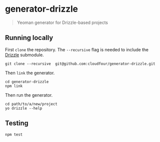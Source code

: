 # generator-drizzle

> Yeoman generator for Drizzle-based projects

## Running locally

First `clone` the repository. The `--recursive` flag is needed to include the [Drizzle](https://github.com/cloudfour/drizzle) submodule.

```
git clone --recursive  git@github.com:cloudfour/generator-drizzle.git
```

Then `link` the generator.

```
cd generator-drizzle
npm link
```

Then run the generator.

```
cd path/to/a/new/project
yo drizzle --help
```

## Testing

```
npm test
```

